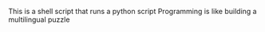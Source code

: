 This is a shell script that runs a python script
Programming is like building a multilingual puzzle
